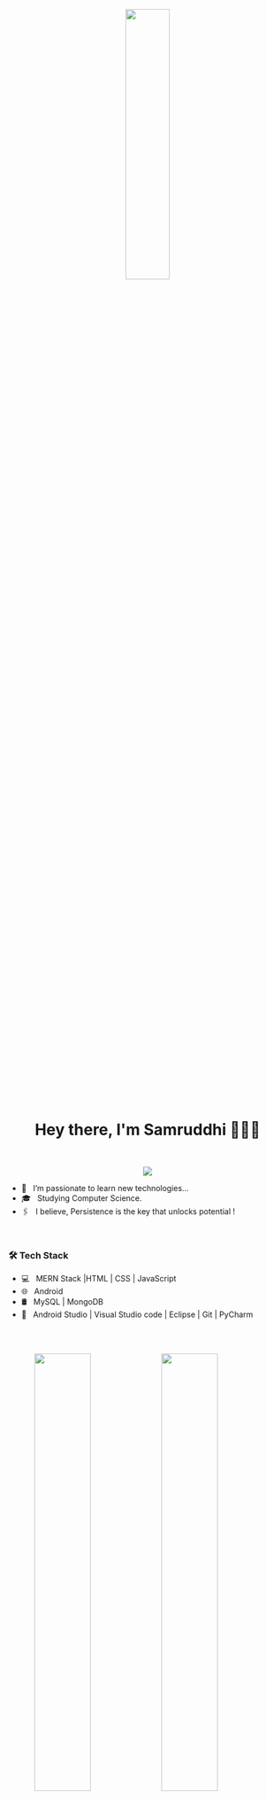 <div align="center" style="width: 45 px; height:50%" >
 
<!--  ![undraw_programmer_re_owql](https://user-images.githubusercontent.com/84762358/208119303-6f3cbe90-80ce-4118-b0f4-42ba76af6281.svg) -->

 <img src="https://user-images.githubusercontent.com/84762358/208119303-6f3cbe90-80ce-4118-b0f4-42ba76af6281.svg" align="center" style="width: 40%; height:50% " />
 
 
 
 
<!-- <img src="https://www.aalpha.net/wp-content/uploads/2020/12/full-stack-development.gif" align="center" style="width: 100%; height:100% " /> -->
</div>  
 <br/>

# <div align="center">Hey there, I'm Samruddhi 👩🏻‍💻</div>  
  <br/>
  
  <p align="center">
  <a href="https://github.com/jaypavasiya"><img src="https://readme-typing-svg.herokuapp.com?lines=Full+Stack+Developer;Always%20learning%20new%20things&center=true&width=500&height=50"></a>
</p>

- 🔭 &nbsp; I’m passionate to learn new technologies...
- 🎓 &nbsp; Studying Computer Science.
- 🖇️ &nbsp; I believe, Persistence is the key that unlocks potential !

  

<br/>  





<h3>🛠 Tech Stack</h3>

- 💻 &nbsp;  MERN Stack |HTML | CSS | JavaScript 
- 🌐 &nbsp; Android 
- 🛢 &nbsp; MySQL | MongoDB
- 🔧 &nbsp; Android Studio | Visual Studio code | Eclipse | Git | PyCharm


<br>
<br>
<p>
<a href="https://github.com/anuraghazra/github-readme-stats" title="Go to Source">
      <img align="right" width="45%" src="https://github-readme-stats.vercel.app/api?username=Samruddhi3915&show_icons=true&theme=react&border_color=61dafb&include_all_commits=true"/>
 </a>  
  <a href="https://git.io/streak-stats" title="Go to Source">
      <img align="right" width="45%" src="http://github-readme-streak-stats.herokuapp.com?user=Samruddhi3915&theme=react&border=61DAFB&fire=DDB80F"/>
 </a>
</p>
<br/>


<!--  <a href="https://github.com/anuraghazra/github-readme-stats" title="Go to Source">
      <img align="right" width="45%" src="https://github-readme-stats.vercel.app/api?username=Samruddhi3915&show_icons=true&theme=react&border_color=61dafb&include_all_commits=true"/>
 </a>  -->
 
 
 
<!-- ![Samruddhi's Github Stats](https://github-readme-stats.vercel.app/api?username=Samruddhi3915&show_icons=true&title_color=fff&icon_color=79ff97&text_color=9f9f9f&bg_color=151515) -->
<!-- <img align="center" src="https://github-readme-stats.vercel.app/api?username=Samruddhi3915&include_all_commits=true&count_private=true&show_icons=true&line_height=20&title_color=7A7ADB&icon_color=2234AE&text_color=D3D3D3&bg_color=0,000000,130F40" alt="Samruddhi's Github Stats"> -->

</br>
<br/>
<br/>
</br>
<br/>
<br/>
<br/>
<br/>
<p align="center">&nbsp;<img align="center" src="https://github-readme-stats.vercel.app/api/top-langs/?username=Samruddhi3915&theme=dark&layout=compact" width="410" /></p>


<br/>
🤝 &nbsp; Connect with Me

<div align="center">
<a href="https://github.com/Samruddhi3915" target="_blank">
<img src=https://img.shields.io/badge/github-%2324292e.svg?&style=for-the-badge&logo=github&logoColor=white alt=github style="margin-bottom: 5px;" />
</a>
<a href="https://www.linkedin.com/in/samruddhi-ahire-895217221" target="_blank">
<img src=https://img.shields.io/badge/linkedin-%231E77B5.svg?&style=for-the-badge&logo=linkedin&logoColor=white alt=linkedin style="margin-bottom: 5px;" />
</a>
 
</div>  
<br/>
<br/>  


